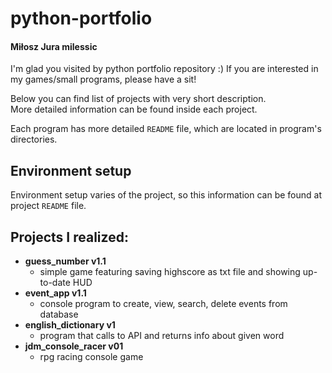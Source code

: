 # python-portfolio
#### Miłosz Jura milessic
I'm glad you visited by python portfolio repository :)
If you are interested in my games/small programs, please have a sit!

Below you can find list of projects with very short description.<br>
More detailed information can be found inside each project.

Each program has more detailed ``README`` file, which are located in program's directories.

## Environment setup
Environment setup varies of the project, so this information can be found at project ``README`` file.

## Projects I realized:
* __guess_number v1.1__
  * simple game featuring saving highscore as txt file and showing up-to-date HUD
* __event_app v1.1__
  * console program to create, view, search, delete events from database
* __english_dictionary v1__
  * program that calls to API and returns info about given word
* __jdm_console_racer v01__
  * rpg racing console game

